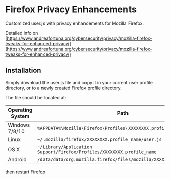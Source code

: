 # Firefox Privacy Enhancements
Customized user.js with privacy enhancements for Mozilla Firefox.

Detailed info on  [https://www.andreafortuna.org/cybersecurity/privacy/mozilla-firefox-tweaks-for-enhanced-privacy/](https://www.andreafortuna.org/cybersecurity/privacy/mozilla-firefox-tweaks-for-enhanced-privacy/)

## Installation

Simply download the user.js file and copy it in your current user profile directory, or to a newly created Firefox profile directory.

The file should be located at:

| Operating System                         | Path                                                                                                                                          |
| -------------------------- | --------------------------------------------------------------------------------------------------------------------------------------------- |
| Windows 7/8/10                  | `%APPDATA%\Mozilla\Firefox\Profiles\XXXXXXXX.profile_name\user.js`                                                                       |
| Linux                      | `~/.mozilla/firefox/XXXXXXXX.profile_name/user.js`                                                                                       |
| OS X                       | `~/Library/Application Support/Firefox/Profiles/XXXXXXXX.profile_name`                                                                   |
| Android                    | `/data/data/org.mozilla.firefox/files/mozilla/XXXXXXXX.profile_name`  |

then restart Firefox
